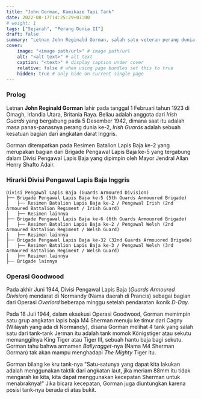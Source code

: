 ```yaml
---
title: "John Gorman, Kamikaze Tapi Tank"
date: 2022-08-17T14:25:29+07:00
# weight: 1
tags: ["Sejarah", "Perang Dunia II"]
draft: false
summary: "Letnan John Reginald Gorman, salah satu veteran perang dunia ke-2 yang disorot karena aksi kamikazenya melawan Königstiger."
cover:
    image: "<image path/url>" # image path/url
    alt: "<alt text>" # alt text
    caption: "<text>" # display caption under cover
    relative: false # when using page bundles set this to true
    hidden: true # only hide on current single page
---
```


### Prolog

Letnan **John Reginald Gorman** lahir pada tanggal 1 Februari tahun 1923 di Omagh, Irlandia Utara, Britania Raya. Beliau adalah anggota dari *Irish Guards* yang bergabung pada 5 Desember 1942, dimana saat itu adalah masa panas-panasnya perang dunia ke-2, *Irish Guards* adalah sebuah kesatuan bagian dari angkatan darat Inggris.

Gorman ditempatkan pada Resimen Batalion Lapis Baja ke-2 yang merupakan bagian dari Brigade Pengawal Lapis Baja ke-5 yang tergabung dalam Divisi Pengawal Lapis Baja yang dipimpin oleh Mayor Jendral Allan Henry Shafto Adair.

### Hirarki Divisi Pengawal Lapis Baja Inggris

```
Divisi Pengawal Lapis Baja (Guards Armoured Division)
├── Brigade Pengawal Lapis Baja ke-5 (5th Guards Armouored Brigade)
│   ├── Resimen Batalion Lapis Baja ke-2 / Pengawal Irish (2nd Armoured Battalion Regiment / Irish Guard)
│   ├── Resimen lainnya
├── Brigade Pengawal Lapis Baja ke-6 (6th Guards Armouored Brigade)
│   ├── Resimen Batalion Lapis Baja ke-2 / Pengawal Welsh (2nd Armoured Battalion Regiment / Welsh Guard)
│   ├── Resimen lainnya
├── Brigade Pengawal Lapis Baja ke-32 (32nd Guards Armouored Brigade)
│   ├── Resimen Batalion Lapis Baja ke-3 / Pengawal Welsh (3rd Armoured Battalion Regiment / Welsh Guard)
│   ├── Resimen lainnya
├── Brigade lainnya
```

### Operasi Goodwood

Pada akhir Juni 1944, Divisi Pengawal Lapis Baja (*Guards Armoured Division*) mendarat di Normandy (Nama daerah di Prancis) sebagai bagian dari Operasi *Overlord* beberapa minggu setelah pendaratan ikonik *D-Day*.

Pada 18 Juli 1944, dalam eksekusi Operasi Goodwood, Gorman memimpin satu grup angkatan lapis baja M4 Sherman menuju ke timur dari Cagny (Wilayah yang ada di Normandy), disana Gorman melihat 4 tank yang salah satu dari tank-tank Jerman itu adalah tank momok Königstiger atau sekutu memanggilnya King Tiger atau Tiger III, sebuah hantu baja bagi sekutu. Gorman tahu bahwa armamen *Ballyragget*-nya (Nama M4 Sherman Gorman) tak akan mampu menghadapi *The Mighty* Tiger itu.

Gorman bilang ke kru tank-nya "Satu-satunya yang dapat kita lakukan adalah menggunakan taktik dari angkatan laut, jika meriam 88mm itu tidak mengarah ke kita, kita dapat menggunakan kecepatan Sherman untuk menabraknya!" Jika bicara kecepatan, Gorman juga diuntungkan karena posisi tank-nya berada di atas bukit.